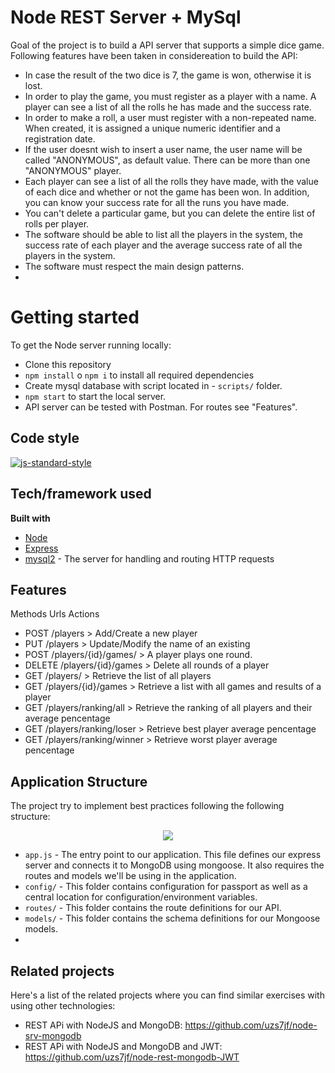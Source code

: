 # Node REST Server + MySql
Goal of the project is to build a API server that supports a simple dice game.
Following features have been taken in considereation to build the API:
- In case the result of the two dice is 7, the game is won, otherwise it is lost.
- In order to play the game, you must register as a player with a name. A player can see a list of all the rolls he has made and the success rate.
- In order to make a roll, a user must register with a non-repeated name. When created, it is assigned a unique numeric identifier and a registration date.
- If the user doesnt wish to insert a user name, the user name will be called "ANONYMOUS", as default value. There can be more than one "ANONYMOUS" player.
- Each player can see a list of all the rolls they have made, with the value of each dice and whether or not the game has been won. In addition, you can know your success rate for all the runs you have made.
- You can't delete a particular game, but you can delete the entire list of rolls per player. 
- The software should be able to list all the players in the system, the success rate of each player and the average success rate of all the players in the system.
- The software must respect the main design patterns.
- 
# Getting started

To get the Node server running locally:

- Clone this repository
- `npm install` o `npm i` to install all required dependencies
- Create mysql database with script located in - `scripts/` folder.
- `npm start` to start the local server.
- API server can be tested with Postman. For routes see "Features".

## Code style

[![js-standard-style](https://img.shields.io/badge/code%20style-standard-brightgreen.svg?style=flat)](https://github.com/feross/standard)
 
## Tech/framework used
<b>Built with</b>
- [Node](https://nodejs.org/es/)
- [Express](https://expressjs.com/es/)
- [mysql2](https://github.com/expressjs/express) - The server for handling and routing HTTP requests

## Features

Methods	Urls	Actions
* POST    /players     				  > Add/Create a new player
* PUT     /players                    > Update/Modify the name of an existing 
* POST    /players/{id}/games/        > A player plays one round.
* DELETE  /players/{id}/games         > Delete all rounds of a player
* GET     /players/                   > Retrieve the list of all players
* GET     /players/{id}/games         > Retrieve a list with all games and results of a player
* GET     /players/ranking/all        > Retrieve the ranking of all players and their average pencentage
* GET     /players/ranking/loser      > Retrieve best player average pencentage
* GET     /players/ranking/winner     > Retrieve worst player average pencentage

## Application Structure
The project try to implement best practices following the following structure:

<p align="center">
    <img src="https://github.com/uzs7jf/node-rest-mysql/blob/master/public/rest-api-structure.png">
</p>

- `app.js` - The entry point to our application. This file defines our express server and connects it to MongoDB using mongoose. It also requires the routes and models we'll be using in the application.
- `config/` - This folder contains configuration for passport as well as a central location for configuration/environment variables.
- `routes/` - This folder contains the route definitions for our API.
- `models/` - This folder contains the schema definitions for our Mongoose models.
- 
## Related projects
Here's a list of the related projects where you can find similar exercises with using other technologies:

- REST APi with NodeJS and MongoDB: https://github.com/uzs7jf/node-srv-mongodb
- REST APi with NodeJS and MongoDB and JWT: https://github.com/uzs7jf/node-rest-mongodb-JWT
